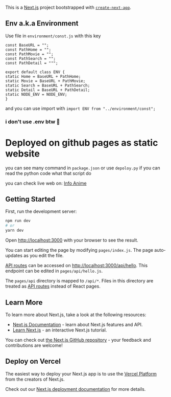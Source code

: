 This is a [Next.js](https://nextjs.org/) project bootstrapped with [`create-next-app`](https://github.com/vercel/next.js/tree/canary/packages/create-next-app).

## Env a.k.a Environment

Use file in `environment/const.js`
with this key

```
const BaseURL = "";
const PathHome = "";
const PathMovie = "";
const PathSearch = "";
const PathDetail = """;

export default class ENV {
static Home = BaseURL + PathHome;
static Movie = BaseURL + PathMovie;
static Search = BaseURL + PathSearch;
static Detail = BaseURL + PathDetail;
static NODE_ENV = NODE_ENV;
}
```

and you can use import with `import ENV from "../environment/const";`

### i don't use .env btw 🤣

# Deployed on github pages as static website

you can see many command in `package.json` or use `depoloy.py` if you can read the python code what that script do

you can check live web on: [Info Anime](https://infoanime.site)

## Getting Started

First, run the development server:

```bash
npm run dev
# or
yarn dev
```

Open [http://localhost:3000](http://localhost:3000) with your browser to see the result.

You can start editing the page by modifying `pages/index.js`. The page auto-updates as you edit the file.

[API routes](https://nextjs.org/docs/api-routes/introduction) can be accessed on [http://localhost:3000/api/hello](http://localhost:3000/api/hello). This endpoint can be edited in `pages/api/hello.js`.

The `pages/api` directory is mapped to `/api/*`. Files in this directory are treated as [API routes](https://nextjs.org/docs/api-routes/introduction) instead of React pages.

## Learn More

To learn more about Next.js, take a look at the following resources:

- [Next.js Documentation](https://nextjs.org/docs) - learn about Next.js features and API.
- [Learn Next.js](https://nextjs.org/learn) - an interactive Next.js tutorial.

You can check out [the Next.js GitHub repository](https://github.com/vercel/next.js/) - your feedback and contributions are welcome!

## Deploy on Vercel

The easiest way to deploy your Next.js app is to use the [Vercel Platform](https://vercel.com/new?utm_medium=default-template&filter=next.js&utm_source=create-next-app&utm_campaign=create-next-app-readme) from the creators of Next.js.

Check out our [Next.js deployment documentation](https://nextjs.org/docs/deployment) for more details.
